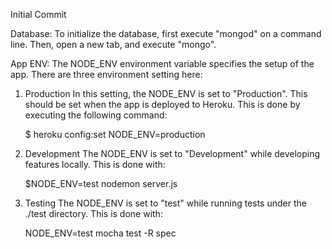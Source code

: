 Initial Commit

Database:
To initialize the database, first execute "mongod" on a command line. Then, open a new tab, and execute "mongo". 

App ENV:
The NODE_ENV environment variable specifies the setup of the app. There are three environment setting here:
1) Production
   In this setting, the NODE_ENV is set to "Production". This should be set when the app is deployed to Heroku. This is done by executing the following command:

   $ heroku config:set NODE_ENV=production

2) Development
   The NODE_ENV is set to "Development" while developing features locally. This is done with:

   $NODE_ENV=test nodemon server.js

3) Testing
   The NODE_ENV is set to "test" while running tests under the ./test directory. This is done with:

   NODE_ENV=test mocha test -R spec